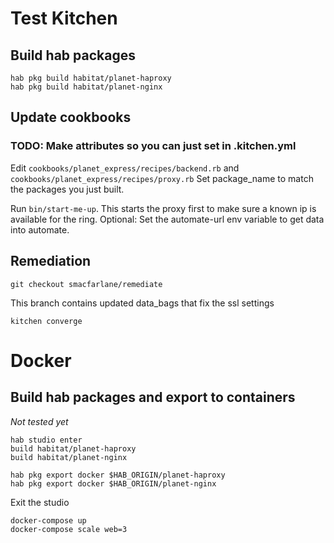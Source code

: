 # Test Kitchen
## Build hab packages

```
hab pkg build habitat/planet-haproxy
hab pkg build habitat/planet-nginx
```

## Update cookbooks
### TODO: Make attributes so you can just set in .kitchen.yml
Edit `cookbooks/planet_express/recipes/backend.rb` and `cookbooks/planet_express/recipes/proxy.rb`
Set package_name to match the packages you just built.

Run `bin/start-me-up`.  This starts the proxy first to make sure a known ip is available for the ring.
Optional: Set the automate-url env variable to get data into automate. 

## Remediation
`git checkout smacfarlane/remediate`

This branch contains updated data_bags that fix the ssl settings

`kitchen converge`

# Docker
## Build hab packages and export to containers

*Not tested yet*

```
hab studio enter
build habitat/planet-haproxy
build habitat/planet-nginx

hab pkg export docker $HAB_ORIGIN/planet-haproxy
hab pkg export docker $HAB_ORIGIN/planet-nginx
```

Exit the studio

```
docker-compose up
docker-compose scale web=3
```